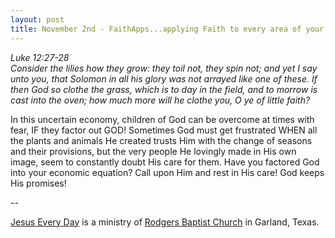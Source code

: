 ```yaml
---
layout: post
title: November 2nd - FaithApps...applying Faith to every area of your
---
```


_Luke 12:27-28  
Consider the lilies how they grow: they toil not, they spin not; and
yet I say unto you, that Solomon in all his glory was not arrayed like
one of these. If then God so clothe the grass, which is to day in the
field, and to morrow is cast into the oven; how much more will he
clothe you, O ye of little faith?_

In this uncertain economy, children of God can be overcome at times
with fear, IF they factor out GOD! Sometimes God must get frustrated
WHEN all the plants and animals He created trusts Him with the change
of seasons and their provisions, but the very people He lovingly made
in His own image, seem to constantly doubt His care for them. Have
you factored God into your economic equation? Call upon Him and rest
in His care! God keeps His promises!

 --

<a href=http://jesuseveryday.net>Jesus Every Day</a> is a ministry of <a href=http://rodgersbaptist.net>Rodgers Baptist Church</a> in Garland, Texas.
